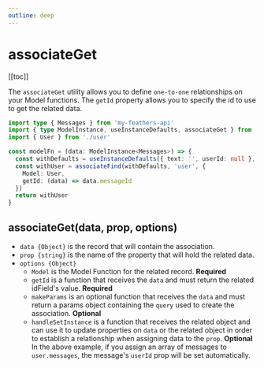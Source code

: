 ```yaml
---
outline: deep
---
```


<script setup>
import Badge from '../components/Badge.vue'
import BlockQuote from '../components/BlockQuote.vue'
</script>

# associateGet

[[toc]]

The `associateGet` utility allows you to define `one-to-one` relationships on your Model functions. The `getId` property
allows you to specify the id to use to get the related data.

```ts
import type { Messages } from 'my-feathers-api'
import { type ModelInstance, useInstanceDefaults, associateGet } from 'feathers-pinia'
import { User } from './user'

const modelFn = (data: ModelInstance<Messages>) => {
  const withDefaults = useInstanceDefaults({ text: '', userId: null }, data)
  const withUser = associateFind(withDefaults, 'user', {
    Model: User,
    getId: (data) => data.messageId
  })
  return withUser
}
```

## associateGet(data, prop, options)

- `data {Object}` is the record that will contain the association.
- `prop {string}` is the name of the property that will hold the related data.
- `options {Object}`
  - `Model` is the Model Function for the related record. **Required**
  - `getId` is a function that receives the `data` and must return the related idField's value. **Required**
  - `makeParams` is an optional function that receives the `data` and must return a params object containing the `query` used to
  create the association. **Optional**
  - `handleSetInstance` is a function that receives the related object and can use it to update properties on `data` or
  the related object in order to establish a relationship when assigning data to the `prop`. **Optional** In the above
  example, if you assign an array of messages to `user.messages`, the message's `userId` prop will be set automatically.
